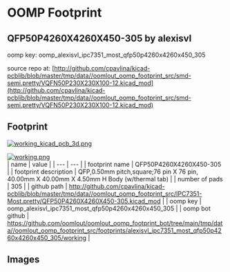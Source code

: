 # OOMP Footprint  
## QFP50P4260X4260X450-305  by alexisvl  
  
oomp key: oomp_alexisvl_ipc7351_most_qfp50p4260x4260x450_305  
  
source repo at: [http://github.com/cpavlina/kicad-pcblib/blob/master/tmp/data//oomlout_oomp_footprint_src/smd-semi.pretty/VQFN50P230X230X100-12.kicad_mod](http://github.com/cpavlina/kicad-pcblib/blob/master/tmp/data//oomlout_oomp_footprint_src/smd-semi.pretty/VQFN50P230X230X100-12.kicad_mod)  
## Footprint  
  
[![working_kicad_pcb_3d.png](working_kicad_pcb_3d_600.png)](working_kicad_pcb_3d.png)  
  
[![working.png](working_600.png)](working.png)  
| name | value | 
| --- | --- | 
| footprint name | QFP50P4260X4260X450-305 | 
| footprint description | QFP,0.50mm pitch,square;76 pin X 76 pin, 40.00mm X 40.00mm X 4.50mm H Body (w/thermal tab) | 
| number of pads | 305 | 
| github path | http://github.com/cpavlina/kicad-pcblib/blob/master/tmp/data//oomlout_oomp_footprint_src/IPC7351-Most.pretty/QFP50P4260X4260X450-305.kicad_mod | 
| oomp key | oomp_alexisvl_ipc7351_most_qfp50p4260x4260x450_305 | 
| oomp bot github | https://github.com/oomlout/oomlout_oomp_footprint_bot/tree/main/tmp/data//oomlout_oomp_footprint_src/footprints/alexisvl_ipc7351_most_qfp50p4260x4260x450_305/working | 
## Images  
